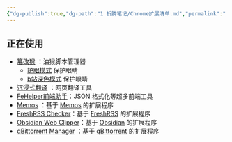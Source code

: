 ```yaml
---
{"dg-publish":true,"dg-path":"1 折腾笔记/Chrome扩展清单.md","permalink":"/1 折腾笔记/Chrome扩展清单/","created":"2024-12-03","updated":"2025-05-06"}
---
```



## 正在使用

- [篡改猴](https://chromewebstore.google.com/detail/%E7%AF%A1%E6%94%B9%E7%8C%B4/dhdgffkkebhmkfjojejmpbldmpobfkfo) ：油猴脚本管理器
	- [护眼模式](https://greasyfork.org/zh-CN/scripts/426377-dark-mode) 保护眼睛
	- [b站深色模式](https://greasyfork.org/zh-CN/scripts/476488-b%E7%AB%99%E6%B7%B1%E8%89%B2%E6%A8%A1%E5%BC%8F) 保护眼睛
- [沉浸式翻译](https://chromewebstore.google.com/detail/%E6%B2%89%E6%B5%B8%E5%BC%8F%E7%BF%BB%E8%AF%91-%E7%BD%91%E9%A1%B5%E7%BF%BB%E8%AF%91%E6%8F%92%E4%BB%B6-pdf%E7%BF%BB%E8%AF%91-%E5%85%8D%E8%B4%B9/bpoadfkcbjbfhfodiogcnhhhpibjhbnh) ：网页翻译工具
- [FeHelper前端助手](https://chromewebstore.google.com/detail/fehelper%E5%89%8D%E7%AB%AF%E5%8A%A9%E6%89%8B/pkgccpejnmalmdinmhkkfafefagiiiad)：JSON 格式化等超多前端工具
- [Memos](https://chromewebstore.google.com/detail/memos/cbhjebjfccgchgbmfbobjmebjjckgofe) ：基于 [Memos](https://www.usememos.com/) 的扩展程序
- [FreshRSS Checker](https://chromewebstore.google.com/detail/freshrss-checker/fkckemcdpfnblnkndachclpjfmlhofeg)：基于 [FreshRSS](https://freshrss.org/) 的扩展程序
- [Obsidian Web Clipper](https://chromewebstore.google.com/detail/obsidian-web-clipper/cnjifjpddelmedmihgijeibhnjfabmlf)：基于 [Obsidian](https://obsidian.md/) 的扩展程序
- [qBittorrent Manager](https://chromewebstore.google.com/detail/qbittorrent-manager/lepfdoncjankcnaholpcbcbdpjjjolcp) ：基于 [qBittorrent](https://www.qbittorrent.org/) 的扩展程序
